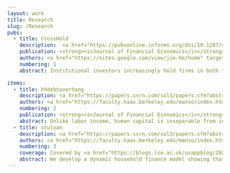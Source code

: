 ```yaml
---
layout: work
title: Research
slug: /Research
pubs:
  - title: CrossHold
    description:  <a href="https://pubsonline.informs.org/doi/10.1287/mnsc.2023.4911" target="_blank"><strong>Networking Behind the Scenes&#58; Institutional Cross-Industry Holdings and Corporate Loan Markets</strong></a>
    publication: <strong><i>Journal of Financial Economics</i></strong>, Volume 147, Issue 3, Pages 475-497 (March 2023).
    authors: <a href="https://sites.google.com/view/jie-he/home" target="_blank">Jie He</a>, <a href="https://www.sydney.edu.au/business/about/our-people/academic-staff/lantian-liang.html" target="_blank">Lantian Liang</a>, Hui Wang, and <a href="https://sites.google.com/site/hanvictorxia/han-xias-home-page" target="_blank">Han Xia</a>
    numbering: 1
    abstract: Institutional investors increasingly hold firms in both the industrial and financial sectors. These cross-industry holdings link firms to “outside” banks that they have not borrowed from, creating a network between the two sectors. We show that such networks reduce firms’ loan spreads. This effect is more prominent when cross-holders are actively involved in borrowers’ routine operations and when they have stronger incentives to advocate for borrowers in the loan process. Furthermore, outside banks begin to lend more to firms once the two parties become linked. This network is “behind-the-scenes” because it does not arise from prior interactions between firms and banks, but is instead built through institutions’ cross-holdings.

items:
  - title: hhdebtoverhang
    description: <a href="https://papers.ssrn.com/sol3/papers.cfm?abstract_id=4190550" target="_blank"><strong>Household Debt Overhang and Human Capital Investment</strong></a>
    authors: <a href="https://faculty.haas.berkeley.edu/manso/index.html" target="_blank">Gustavo Manso</a>, <a href="https://sites.google.com/site/alejandroriveramesias/" target="_blank">Alejandro Rivera</a>, Hui Wang, and <a href="https://sites.google.com/site/hanvictorxia/han-xias-home-page" target="_blank">Han Xia</a>
    numbering: 2
    publication: <strong><i>Journal of Financial Economics</i></strong>, Conditionally Accepted.
    abstract: Unlike labor income, human capital is inseparable from individuals and does not completely accrue to creditors, even at default. As a result, human capital investment should be more resilient to "debt overhang" than labor supply. We develop a dynamic model displaying this important difference. We find that while both labor supply and human capital investment are hump-shaped in household indebtedness, human capital investment declines less aggressively as indebtedness builds up. This is especially the case when human capital depreciation rates are lower. Importantly, because skills acquisition is only valuable when households expect to supply labor in the future, the anticipated greater reduction in labor supply due to debt overhang back-propagates into a reduction in skills acquisition ex ante. Using longitudinal data, we provide empirical support for the model.
  - title: stuloan
    description: <a href="https://papers.ssrn.com/sol3/papers.cfm?abstract_id=4561409" target="_blank"><strong>Student Loans and Labor Supply Incentives</strong></a>
    authors: <a href="https://faculty.haas.berkeley.edu/manso/index.html" target="_blank">Gustavo Manso</a>, <a href="https://sites.google.com/site/alejandroriveramesias/" target="_blank">Alejandro Rivera</a>, Hui Wang, and <a href="https://sites.google.com/site/hanvictorxia/han-xias-home-page" target="_blank">Han Xia</a>
    numbering: 3
    coverage: Covered by <a href="https://blogs.lse.ac.uk/usappblog/2024/02/20/student-loans-can-influence-households-decisions-about-how-much-to-work-when-they-have-debts/" target="_blank">LSE USAPP Blog</a>
    abstract: We develop a dynamic household finance model showing that student loans—nondischargeable in the U.S. bankruptcy—alleviate the well-documented debt overhang in labor supply decisions. Non-dischargeability mutes opportunities for households to strategically reduce labor supply at the expense of creditors, thus correcting incentive distortions. This corrective effect, however, is partially undone by Income Driven Repayment (IDR) plans, which set student loan payments formulaically regardless of outstanding balance. IDR thus allows households to pseudo "discharge" student debt and reactivates debt overhang. We supplement our model with empirical analyses and uncover potentially unintended consequences of proposed reforms in student loans.
---
```

